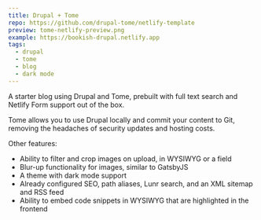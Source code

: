 ```yaml
---
title: Drupal + Tome
repo: https://github.com/drupal-tome/netlify-template
preview: tome-netlify-preview.png
example: https://bookish-drupal.netlify.app
tags:
  - drupal
  - tome
  - blog
  - dark mode
---
```


A starter blog using Drupal and Tome, prebuilt with full text search and Netlify Form support out of the box.

Tome allows you to use Drupal locally and commit your content to Git, removing the headaches of security updates and hosting costs.

Other features:

- Ability to filter and crop images on upload, in WYSIWYG or a field
- Blur-up functionality for images, similar to GatsbyJS
- A theme with dark mode support
- Already configured SEO, path aliases, Lunr search, and an XML sitemap and RSS feed
- Ability to embed code snippets in WYSIWYG that are highlighted in the frontend
